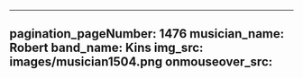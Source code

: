 ------
pagination_pageNumber: 1476
musician_name: Robert
band_name: Kins
img_src: images/musician1504.png
onmouseover_src: 
------